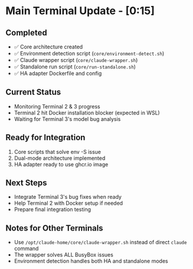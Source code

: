 # Main Terminal Update - [0:15]

## Completed
- ✅ Core architecture created
- ✅ Environment detection script (`core/environment-detect.sh`)
- ✅ Claude wrapper script (`core/claude-wrapper.sh`)
- ✅ Standalone run script (`core/run-standalone.sh`)
- ✅ HA adapter Dockerfile and config

## Current Status
- Monitoring Terminal 2 & 3 progress
- Terminal 2 hit Docker installation blocker (expected in WSL)
- Waiting for Terminal 3's model bug analysis

## Ready for Integration
1. Core scripts that solve env -S issue
2. Dual-mode architecture implemented
3. HA adapter ready to use ghcr.io image

## Next Steps
- Integrate Terminal 3's bug fixes when ready
- Help Terminal 2 with Docker setup if needed
- Prepare final integration testing

## Notes for Other Terminals
- Use `/opt/claude-home/core/claude-wrapper.sh` instead of direct `claude` command
- The wrapper solves ALL BusyBox issues
- Environment detection handles both HA and standalone modes